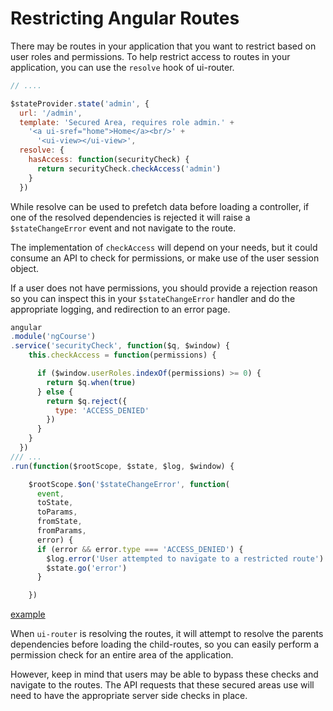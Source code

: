 # Restricting Angular Routes

There may be routes in your application that you want to restrict based on user roles and permissions. To help restrict access to routes in your application, you can use the `resolve` hook of ui-router.

```js
// ....

$stateProvider.state('admin', {
  url: '/admin',
  template: 'Secured Area, requires role admin.' +
    '<a ui-sref="home">Home</a><br/>' +
      '<ui-view></ui-view>',
  resolve: {
    hasAccess: function(securityCheck) {
      return securityCheck.checkAccess('admin')
    }
  })
```

While resolve can be used to prefetch data before loading a controller, if one of the resolved dependencies is rejected it will raise a `$stateChangeError` event and not navigate to the route.

The implementation of `checkAccess` will depend on your needs, but it could consume an API to check for permissions, or make use of the user session object.

If a user does not have permissions, you should provide a rejection reason so you can inspect this in your `$stateChangeError` handler and do the appropriate logging, and redirection to an error page.

```js
angular
.module('ngCourse')
.service('securityCheck', function($q, $window) {
    this.checkAccess = function(permissions) {

      if ($window.userRoles.indexOf(permissions) >= 0) {
        return $q.when(true)
      } else {
        return $q.reject({
          type: 'ACCESS_DENIED'
        })
      }
    }
  })
/// ...
.run(function($rootScope, $state, $log, $window) {

    $rootScope.$on('$stateChangeError', function(
      event,
      toState,
      toParams,
      fromState,
      fromParams,
      error) {
      if (error && error.type === 'ACCESS_DENIED') {
        $log.error('User attempted to navigate to a restricted route')
        $state.go('error')
      }

    })

```
[example](http://plnkr.co/edit/ok4oPF65GCyF3ZTH9YRl?p=preview)

When `ui-router` is resolving the routes, it will attempt to resolve the parents dependencies before loading the child-routes, so you can easily perform a permission check for an entire area of the application.

However, keep in mind that users may be able to bypass these checks and navigate to the routes. The API requests that these secured areas use will need to have the appropriate server side checks in place.
